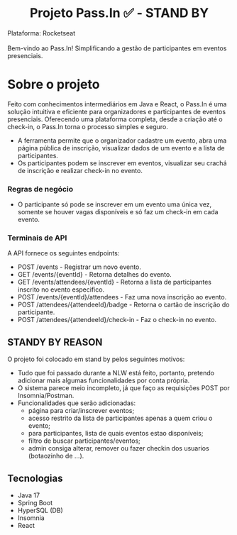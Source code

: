 <h1 align="center"> Projeto Pass.In ✅ - STAND BY </h1>
Plataforma: Rocketseat
<br><br>
Bem-vindo ao Pass.In! Simplificando a gestão de participantes em eventos presenciais.

# Sobre o projeto

Feito com conhecimentos intermediários em Java e React, o Pass.In é uma solução intuitiva e eficiente para organizadores e participantes de eventos presenciais. Oferecendo uma plataforma completa, desde a criação até o check-in, o Pass.In torna o processo simples e seguro.

> 
- A ferramenta permite que o organizador cadastre um evento, abra uma página pública de inscrição, visualizar dados de um evento e a lista de participantes.
- Os participantes podem se inscrever em eventos, visualizar seu crachá de inscrição e realizar check-in no evento.

### Regras de negócio

- O participante só pode se inscrever em um evento uma única vez, somente se houver vagas disponíveis e só faz um check-in em cada evento.

### Terminais de API

A API fornece os seguintes endpoints:

- POST /events - Registrar um novo evento. 
- GET /events/{eventId} - Retorna detalhes do evento.
- GET /events/attendees/{eventId} - Retorna a lista de participantes inscrito no evento especifico.
- POST /events/{eventId}/attendees - Faz uma nova inscrição ao evento.
- POST /attendees/{attendeeId}/badge - Retorna o cartão de inscrição do participante. 
- POST /attendees/{attendeeId}/check-in - Faz o check-in no evento.

## STANDY BY REASON
  O projeto foi colocado em stand by pelos seguintes motivos:
  
- Tudo que foi passado durante a NLW está feito, portanto, pretendo adicionar mais algumas funcionalidades por conta própria.
- O sistema parece meio incompleto, já que faço as requisições POST por Insomnia/Postman.
- Funcionalidades que serão adicionadas:
  - página para criar/inscrever eventos;
  - acesso restrito da lista de participantes apenas a quem criou o evento;
  - para participantes, lista de quais eventos estao disponíveis;
  - filtro de buscar participantes/eventos;
  - admin consiga alterar, remover ou fazer checkin dos usuarios (botaozinho de ...).

## Tecnologias

- Java 17
- Spring Boot
- HyperSQL (DB)
- Insomnia
- React
